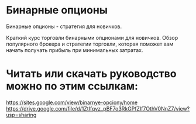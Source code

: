 # Бинарные опционы
Бинарные опционы - стратегия для новичков.

Краткий курс торговли бинарными опционами для новичков. Обзор популярного брокера и стратегии торговли, которая поможет вам начать получать прибыль при минимальных затратах.

# Читать или скачать руководство можно по этим ссылкам:
https://sites.google.com/view/binarnye-opciony/home
https://drive.google.com/file/d/1ZtIfqvz_pBF7o3RkGPfZlf7OthV0NnZ7/view?usp=sharing
